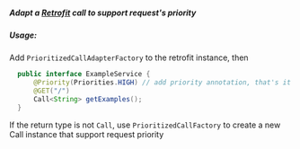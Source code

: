 ##### Adapt a [Retrofit](http://square.github.io/retrofit/) call to support request's priority

##### Usage:

Add `PrioritizedCallAdapterFactory` to the retrofit instance, then 

```java
  public interface ExampleService {
      @Priority(Priorities.HIGH) // add priority annotation, that's it
      @GET("/")
      Call<String> getExamples();
  }
```

If the return type is not `Call`, use `PrioritizedCallFactory` to create a new Call instance that 
support request priority





